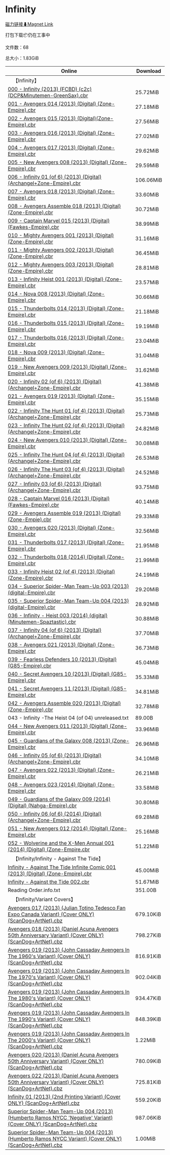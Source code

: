 # Infinity

[磁力链接⬇Magnet Link](magnet:?xt=urn:btih:aa71a3f3f8db1af8414c276a305a7bafccfda508&dn=Infinity)

打包下载📦仍在工事中

文件数：68

总大小：1.83GiB

Online | Download
--- | ---
&emsp;【Infinity】 | 
[000 - Infinity (2013) (FCBD) (c2c) (DCP&Minutemen-GreenSax).cbr](https://github.com/alicewish/markdown/blob/master/comic/000-Infinity-2013-FCBD-c2c-DCP-Minutemen-GreenSax-cbr.md) | 25.72MiB
[001 - Avengers 014 (2013) (Digital) (Zone-Empire).cbr](https://github.com/alicewish/markdown/blob/master/comic/001-Avengers-014-2013-Digital-Zone-Empire-cbr.md) | 27.18MiB
[002 - Avengers 015 (2013) (Digital)(Zone-Empire).cbr](https://github.com/alicewish/markdown/blob/master/comic/002-Avengers-015-2013-Digital-Zone-Empire-cbr.md) | 27.56MiB
[003 - Avengers 016 (2013) (Digital) (Zone-Empire).cbr](https://github.com/alicewish/markdown/blob/master/comic/003-Avengers-016-2013-Digital-Zone-Empire-cbr.md) | 27.02MiB
[004 - Avengers 017 (2013) (Digital) (Zone-Empire).cbr](https://github.com/alicewish/markdown/blob/master/comic/004-Avengers-017-2013-Digital-Zone-Empire-cbr.md) | 29.62MiB
[005 - New Avengers 008 (2013) (Digital) (Zone-Empire).cbr](https://github.com/alicewish/markdown/blob/master/comic/005-New-Avengers-008-2013-Digital-Zone-Empire-cbr.md) | 29.59MiB
[006 - Infinity 01 (of 6) (2013) (Digital) (Archangel+Zone-Empire).cbr](https://github.com/alicewish/markdown/blob/master/comic/006-Infinity-01-of-6-2013-Digital-Archangel-Zone-Empire-cbr.md) | 106.06MiB
[007 - Avengers 018 (2013) (Digital) (Zone-Empire).cbr](https://github.com/alicewish/markdown/blob/master/comic/007-Avengers-018-2013-Digital-Zone-Empire-cbr.md) | 33.60MiB
[008 - Avengers Assemble 018 (2013) (Digital) (Zone-Empire).cbr](https://github.com/alicewish/markdown/blob/master/comic/008-Avengers-Assemble-018-2013-Digital-Zone-Empire-cbr.md) | 30.72MiB
[009 - Captain Marvel 015 (2013) (Digital) (Fawkes-Empire).cbr](https://github.com/alicewish/markdown/blob/master/comic/009-Captain-Marvel-015-2013-Digital-Fawkes-Empire-cbr.md) | 38.99MiB
[010 - Mighty Avengers 001 (2013) (Digital) (Zone-Empire).cbr](https://github.com/alicewish/markdown/blob/master/comic/010-Mighty-Avengers-001-2013-Digital-Zone-Empire-cbr.md) | 31.16MiB
[011 - Mighty Avengers 002 (2013) (Digital) (Zone-Empire).cbr](https://github.com/alicewish/markdown/blob/master/comic/011-Mighty-Avengers-002-2013-Digital-Zone-Empire-cbr.md) | 36.45MiB
[012 - Mighty Avengers 003 (2013) (Digital) (Zone-Empire).cbr](https://github.com/alicewish/markdown/blob/master/comic/012-Mighty-Avengers-003-2013-Digital-Zone-Empire-cbr.md) | 28.81MiB
[013 - Infinity Heist 001 (2013) (Digital) (Zone-Empire).cbr](https://github.com/alicewish/markdown/blob/master/comic/013-Infinity-Heist-001-2013-Digital-Zone-Empire-cbr.md) | 23.57MiB
[014 - Nova 008 (2013) (Digital) (Zone-Empire).cbr](https://github.com/alicewish/markdown/blob/master/comic/014-Nova-008-2013-Digital-Zone-Empire-cbr.md) | 30.66MiB
[015 - Thunderbolts 014 (2013) (Digital) (Zone-Empire).cbr](https://github.com/alicewish/markdown/blob/master/comic/015-Thunderbolts-014-2013-Digital-Zone-Empire-cbr.md) | 21.18MiB
[016 - Thunderbolts 015 (2013) (Digital) (Zone-Empire).cbr](https://github.com/alicewish/markdown/blob/master/comic/016-Thunderbolts-015-2013-Digital-Zone-Empire-cbr.md) | 19.19MiB
[017 - Thunderbolts 016 (2013) (Digital) (Zone-Empire).cbr](https://github.com/alicewish/markdown/blob/master/comic/017-Thunderbolts-016-2013-Digital-Zone-Empire-cbr.md) | 23.04MiB
[018 - Nova 009 (2013) (Digital) (Zone-Empire).cbr](https://github.com/alicewish/markdown/blob/master/comic/018-Nova-009-2013-Digital-Zone-Empire-cbr.md) | 31.04MiB
[019 - New Avengers 009 (2013) (Digital) (Zone-Empire).cbr](https://github.com/alicewish/markdown/blob/master/comic/019-New-Avengers-009-2013-Digital-Zone-Empire-cbr.md) | 31.62MiB
[020 - Infinity 02 (of 6) (2013) (Digital) (Archangel+Zone-Empire).cbr](https://github.com/alicewish/markdown/blob/master/comic/020-Infinity-02-of-6-2013-Digital-Archangel-Zone-Empire-cbr.md) | 41.38MiB
[021 - Avengers 019 (2013) (Digital) (Zone-Empire).cbr](https://github.com/alicewish/markdown/blob/master/comic/021-Avengers-019-2013-Digital-Zone-Empire-cbr.md) | 35.15MiB
[022 - Infinity The Hunt 01 (of 4) (2013) (Digital) (Archangel+Zone-Empire).cbr](https://github.com/alicewish/markdown/blob/master/comic/022-Infinity-Hunt-01-of-4-2013-Digital-Archangel-Zone-Empire-cbr.md) | 25.73MiB
[023 - Infinity The Hunt 02 (of 4) (2013) (Digital) (Archangel+Zone-Empire).cbr](https://github.com/alicewish/markdown/blob/master/comic/023-Infinity-Hunt-02-of-4-2013-Digital-Archangel-Zone-Empire-cbr.md) | 24.82MiB
[024 - New Avengers 010 (2013) (Digital) (Zone-Empire).cbr](https://github.com/alicewish/markdown/blob/master/comic/024-New-Avengers-010-2013-Digital-Zone-Empire-cbr.md) | 30.08MiB
[025 - Infinity The Hunt 04 (of 4) (2013) (Digital) (Archangel+Zone-Empire).cbr](https://github.com/alicewish/markdown/blob/master/comic/025-Infinity-Hunt-04-of-4-2013-Digital-Archangel-Zone-Empire-cbr.md) | 26.53MiB
[026 - Infinity The Hunt 03 (of 4) (2013) (Digital) (Archangel+Zone-Empire).cbr](https://github.com/alicewish/markdown/blob/master/comic/026-Infinity-Hunt-03-of-4-2013-Digital-Archangel-Zone-Empire-cbr.md) | 24.52MiB
[027 - Infinity 03 (of 6) (2013) (Digital) (Archangel+Zone-Empire).cbr](https://github.com/alicewish/markdown/blob/master/comic/027-Infinity-03-of-6-2013-Digital-Archangel-Zone-Empire-cbr.md) | 93.75MiB
[028 - Captain Marvel 016 (2013) (Digital) (Fawkes-Empire).cbr](https://github.com/alicewish/markdown/blob/master/comic/028-Captain-Marvel-016-2013-Digital-Fawkes-Empire-cbr.md) | 40.14MiB
[029 - Avengers Assemble 019 (2013) (Digital) (Zone-Empie).cbr](https://github.com/alicewish/markdown/blob/master/comic/029-Avengers-Assemble-019-2013-Digital-Zone-Empie-cbr.md) | 29.33MiB
[030 - Avengers 020 (2013) (Digital) (Zone-Empire).cbr](https://github.com/alicewish/markdown/blob/master/comic/030-Avengers-020-2013-Digital-Zone-Empire-cbr.md) | 32.56MiB
[031 - Thunderbolts 017 (2013) (Digital) (Zone-Empire).cbr](https://github.com/alicewish/markdown/blob/master/comic/031-Thunderbolts-017-2013-Digital-Zone-Empire-cbr.md) | 21.95MiB
[032 - Thunderbolts 018 (2014) (Digital) (Zone-Empire).cbr](https://github.com/alicewish/markdown/blob/master/comic/032-Thunderbolts-018-2014-Digital-Zone-Empire-cbr.md) | 21.99MiB
[033 - Infinity Heist 02 (of 4) (2013) (Digital) (Zone-Empire).cbr](https://github.com/alicewish/markdown/blob/master/comic/033-Infinity-Heist-02-of-4-2013-Digital-Zone-Empire-cbr.md) | 24.19MiB
[034 - Superior Spider-Man Team-Up 003 (2013) (digital-Empire).cbr](https://github.com/alicewish/markdown/blob/master/comic/034-Superior-Spider-Man-Team-Up-003-2013-digital-Empire-cbr.md) | 29.20MiB
[035 - Superior Spider-Man Team-Up 004 (2013) (digital-Empire).cbr](https://github.com/alicewish/markdown/blob/master/comic/035-Superior-Spider-Man-Team-Up-004-2013-digital-Empire-cbr.md) | 28.92MiB
[036 - Infinity - Heist 003 (2014) (digital) (Minutemen-Spaztastic).cbr](https://github.com/alicewish/markdown/blob/master/comic/036-Infinity-Heist-003-2014-digital-Minutemen-Spaztastic-cbr.md) | 30.88MiB
[037 - Infinity 04 (of 6) (2013) (Digital) (Archangel+Zone-Empire).cbr](https://github.com/alicewish/markdown/blob/master/comic/037-Infinity-04-of-6-2013-Digital-Archangel-Zone-Empire-cbr.md) | 37.70MiB
[038 - Avengers 021 (2013) (Digital) (Zone-Empire).cbr](https://github.com/alicewish/markdown/blob/master/comic/038-Avengers-021-2013-Digital-Zone-Empire-cbr.md) | 36.73MiB
[039 - Fearless Defenders 10 (2013) (Digital) (G85-Empire).cbr](https://github.com/alicewish/markdown/blob/master/comic/039-Fearless-Defenders-10-2013-Digital-G85-Empire-cbr.md) | 45.04MiB
[040 - Secret Avengers 10 (2013) (Digital) (G85-Empire).cbr](https://github.com/alicewish/markdown/blob/master/comic/040-Secret-Avengers-10-2013-Digital-G85-Empire-cbr.md) | 35.33MiB
[041 - Secret Avengers 11 (2013) (Digital) (G85-Empire).cbr](https://github.com/alicewish/markdown/blob/master/comic/041-Secret-Avengers-11-2013-Digital-G85-Empire-cbr.md) | 34.81MiB
[042 - Avengers Assemble 020 (2013) (Digital) (Zone-Empire).cbr](https://github.com/alicewish/markdown/blob/master/comic/042-Avengers-Assemble-020-2013-Digital-Zone-Empire-cbr.md) | 32.78MiB
043 - Infinity -The Heist 04 (of 04) unreleased.txt | 89.00B
[044 - New Avengers 011 (2013) (Digital) (Zone-Empire).cbr](https://github.com/alicewish/markdown/blob/master/comic/044-New-Avengers-011-2013-Digital-Zone-Empire-cbr.md) | 33.96MiB
[045 - Guardians of the Galaxy 008 (2013) (Zone-Empire).cbr](https://github.com/alicewish/markdown/blob/master/comic/045-Guardians-of-Galaxy-008-2013-Zone-Empire-cbr.md) | 26.96MiB
[046 - Infinity 05 (of 6) (2013) (Digital) (Archangel+Zone-Empire).cbr](https://github.com/alicewish/markdown/blob/master/comic/046-Infinity-05-of-6-2013-Digital-Archangel-Zone-Empire-cbr.md) | 34.10MiB
[047 - Avengers 022 (2013) (Digital) (Zone-Empire).cbr](https://github.com/alicewish/markdown/blob/master/comic/047-Avengers-022-2013-Digital-Zone-Empire-cbr.md) | 26.21MiB
[048 - Avengers 023 (2014) (Digital) (Zone-Empire).cbr](https://github.com/alicewish/markdown/blob/master/comic/048-Avengers-023-2014-Digital-Zone-Empire-cbr.md) | 33.58MiB
[049 - Guardians of the Galaxy 009 (2014) (Digital) (Nahga-Empire).cbr](https://github.com/alicewish/markdown/blob/master/comic/049-Guardians-of-Galaxy-009-2014-Digital-Nahga-Empire-cbr.md) | 30.80MiB
[050 - Infinity 06 (of 6) (2014) (Digital) (Archangel+Zone-Empire).cbr](https://github.com/alicewish/markdown/blob/master/comic/050-Infinity-06-of-6-2014-Digital-Archangel-Zone-Empire-cbr.md) | 69.28MiB
[051 - New Avengers 012 (2014) (Digital) (Zone-Empire).cbr](https://github.com/alicewish/markdown/blob/master/comic/051-New-Avengers-012-2014-Digital-Zone-Empire-cbr.md) | 25.16MiB
[052 - Wolverine and the X-Men Annual 001 (2014) (Digital) (Zone-Empire.cbr](https://github.com/alicewish/markdown/blob/master/comic/052-Wolverine-X-Men-Annual-001-2014-Digital-Zone-Empire-cbr.md) | 51.22MiB
&emsp;【Infinity/Infinity - Against The Tide】 | 
[Infinity - Against The Tide Infinite Comic 001 (2013) (Digital) (Zone-Empire).cbr](https://github.com/alicewish/markdown/blob/master/comic/Infinity-Against-Tide-Infinite-Comic-001-2013-Digital-Zone-Empire-cbr.md) | 45.00MiB
[Infinity - Against the Tide 002.cbr](https://github.com/alicewish/markdown/blob/master/comic/Infinity-Against-Tide-002-cbr.md) | 51.67MiB
Reading Order.info.txt | 351.00B
&emsp;【Infinity/Variant Covers】 | 
[Avengers 017 (2013) (Julian Totino Tedesco Fan Expo Canada Variant) (Cover ONLY) (ScanDog+ArtNet).cbz](https://github.com/alicewish/markdown/blob/master/comic/Avengers-017-2013-Julian-Totino-Tedesco-Fan-Expo-Canada-Variant-Cover-ONLY-ScanDog-ArtNet-cbz.md) | 679.10KiB
[Avengers 018 (2013) (Daniel Acuna Avengers 50th Anniversary Variant) (Cover ONLY) (ScanDog+ArtNet).cbz](https://github.com/alicewish/markdown/blob/master/comic/Avengers-018-2013-Daniel-Acuna-Avengers-50th-Anniversary-Variant-Cover-ONLY-ScanDog-ArtNet-cbz.md) | 798.27KiB
[Avengers 019 (2013) (John Cassaday Avengers In The 1960's Variant) (Cover ONLY) (ScanDog+ArtNet).cbz](https://github.com/alicewish/markdown/blob/master/comic/Avengers-019-2013-John-Cassaday-Avengers-In-1960s-Variant-Cover-ONLY-ScanDog-ArtNet-cbz.md) | 816.91KiB
[Avengers 019 (2013) (John Cassaday Avengers In The 1970's Variant) (Cover ONLY) (ScanDog+ArtNet).cbz](https://github.com/alicewish/markdown/blob/master/comic/Avengers-019-2013-John-Cassaday-Avengers-In-1970s-Variant-Cover-ONLY-ScanDog-ArtNet-cbz.md) | 902.04KiB
[Avengers 019 (2013) (John Cassaday Avengers In The 1980's Variant) (Cover ONLY) (ScanDog+ArtNet).cbz](https://github.com/alicewish/markdown/blob/master/comic/Avengers-019-2013-John-Cassaday-Avengers-In-1980s-Variant-Cover-ONLY-ScanDog-ArtNet-cbz.md) | 934.47KiB
[Avengers 019 (2013) (John Cassaday Avengers In The 1990's Variant) (Cover ONLY) (ScanDog+ArtNet).cbz](https://github.com/alicewish/markdown/blob/master/comic/Avengers-019-2013-John-Cassaday-Avengers-In-1990s-Variant-Cover-ONLY-ScanDog-ArtNet-cbz.md) | 848.39KiB
[Avengers 019 (2013) (John Cassaday Avengers In The 2000's Variant) (Cover ONLY) (ScanDog+ArtNet).cbz](https://github.com/alicewish/markdown/blob/master/comic/Avengers-019-2013-John-Cassaday-Avengers-In-2000s-Variant-Cover-ONLY-ScanDog-ArtNet-cbz.md) | 1.22MiB
[Avengers 020 (2013) (Daniel Acuna Avengers 50th Anniversary Variant) (Cover ONLY) (ScanDog+ArtNet).cbz](https://github.com/alicewish/markdown/blob/master/comic/Avengers-020-2013-Daniel-Acuna-Avengers-50th-Anniversary-Variant-Cover-ONLY-ScanDog-ArtNet-cbz.md) | 780.09KiB
[Avengers 022 (2013) (Daniel Acuna Avengers 50th Anniversary Variant) (Cover ONLY) (ScanDog+ArtNet).cbz](https://github.com/alicewish/markdown/blob/master/comic/Avengers-022-2013-Daniel-Acuna-Avengers-50th-Anniversary-Variant-Cover-ONLY-ScanDog-ArtNet-cbz.md) | 725.81KiB
[Infinity 01 (2013) (2nd Printing Variant) (Cover ONLY) (ScanDog+ArtNet).cbz](https://github.com/alicewish/markdown/blob/master/comic/Infinity-01-2013-2nd-Printing-Variant-Cover-ONLY-ScanDog-ArtNet-cbz.md) | 559.20KiB
[Superior Spider-Man Team-Up 004 (2013) (Humberto Ramos NYCC 'Negative' Variant) (Cover ONLY) (ScanDog+ArtNet).cbz](https://github.com/alicewish/markdown/blob/master/comic/Superior-Spider-Man-Team-Up-004-2013-Humberto-Ramos-NYCC-Negative-Variant-Cover-ONLY-ScanDog-ArtNet-cbz.md) | 987.06KiB
[Superior Spider-Man Team-Up 004 (2013) (Humberto Ramos NYCC Variant) (Cover ONLY) (ScanDog+ArtNet).cbz](https://github.com/alicewish/markdown/blob/master/comic/Superior-Spider-Man-Team-Up-004-2013-Humberto-Ramos-NYCC-Variant-Cover-ONLY-ScanDog-ArtNet-cbz.md) | 1.00MiB